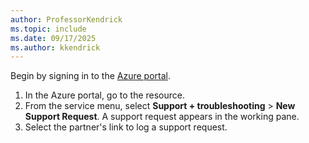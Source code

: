 ```yaml
---
author: ProfessorKendrick
ms.topic: include
ms.date: 09/17/2025
ms.author: kkendrick
---
```


Begin by signing in to the [Azure portal](https://portal.azure.com/).

1. In the Azure portal, go to the resource.
1. From the service menu, select **Support + troubleshooting** > **New Support Request**.
    A support request appears in the working pane.
1. Select the partner's link to log a support request.
